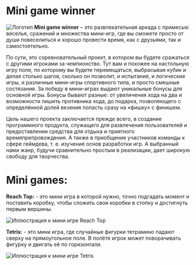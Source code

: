 # Mini game winner
![Логотип](https://github.com/Spoky-Loki/mini_game_winner/blob/master/Assets/MainMenu/Sprites/logo.png)
**Mini game winner** – это развлекательная аркада с примесью веселья, сражений и множества мини-игр, где вы сможете просто от души повеселиться и хорошо провести время, как с друзьями, так и самостоятельно.

По сути, это соревновательный проект, в котором вы будете сражаться с другими игроками за чемпионство. Тут вам и похожее на настольную игру поле, по которому вы будете перемещаться, выбрасывая кубик и делая столько шагов, сколько он позволит, и испытания, и логические игры, и различные мини-игры спортивного типа, и просто смешные состязания. За победу в мини-играх выдают уникальные бонусы для основной игры. Бонусы бывают разные: от увеличения хода на два и возможности лишить противника хода, до подарка, позволяющего с определённой долей везения попасть сразу на «фишку» с финишем.

Цель нашего проекта заключается прежде всего, в создание программного продукта, служащего для развлечения пользователей и предоставлении средства для отдыха и приятного времяпрепровождения. А также в приобщение участников команды к сфере геймдева, т. е. изучение основ разработки игр. А выбранный нами жанр, будучи сравнительно простым в реализации, дает широкую свободу для творчества.

# Mini games:

**Reach Top:** - это мини игра в которой нужно, точно подгадать момент и поставить коробку, чтобы сложить свои коробки в стопку и достигнуть первым вершины.

![Иллюстрация к мини игре Reach Top](https://github.com/Spoky-Loki/mini_game_winner/blob/master/Assets/MainMenu/Sprites/ReachTop.png)

**Tetris:** - это мини игра, где случайные фигурки тетрамино падают сверху на прямоугольное поле. В полёте игрок может поворачивать фигурку и двигать её по горизонтали.

![Иллюстрация к мини игре Tetris](https://github.com/Spoky-Loki/mini_game_winner/blob/master/Assets/MainMenu/Sprites/Tetris.png)
